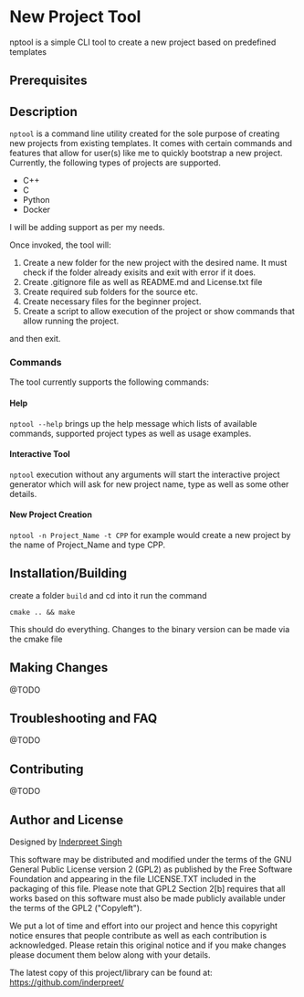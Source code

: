 # New Project Tool

nptool is a simple CLI tool to create a new project based on predefined templates

## Prerequisites

## Description

`nptool` is a command line utility created for the sole purpose of creating new projects from existing templates. It comes with certain commands and features that allow for user(s) like me to quickly bootstrap a new project. Currently, the following types of projects are supported.

 - C++
 - C
 - Python
 - Docker

I will be adding support as per my needs.

Once invoked, the tool will:
1. Create a new folder for the new project with the desired name. It must check if the folder already exisits and exit with error if it does.
2. Create .gitignore file as well as README.md and License.txt file
3. Create required sub folders for the source etc.
4. Create necessary files for the beginner project.
5. Create a script to allow execution of the project or show commands that allow running the project.

and then exit.


### Commands

The tool currently supports the following commands:

#### Help

`nptool --help` brings up the help message which lists of available commands, supported project types as well as usage examples.

#### Interactive Tool

`nptool` execution without any arguments will start the interactive project generator which will ask for new project name, type as well as some other details.

#### New Project Creation

`nptool -n Project_Name -t CPP` for example would create a new project by the name of Project_Name and type CPP. 


## Installation/Building

create a folder `build` and cd into it run the command

`cmake .. && make` 

This should do everything. Changes to the binary version can be made via the cmake file

## Making Changes
@TODO

## Troubleshooting and FAQ
@TODO

## Contributing
@TODO

## Author and License

Designed by [Inderpreet Singh](https://inderpreet.github.io)

This software may be distributed and modified under the terms of the GNU
General Public License version 2 (GPL2) as published by the Free Software
Foundation and appearing in the file LICENSE.TXT included in the packaging of
this file. Please note that GPL2 Section 2[b] requires that all works based
on this software must also be made publicly available under the terms of
the GPL2 ("Copyleft").

We put a lot of time and effort into our project and hence this copyright 
notice ensures that people contribute as well as each contribution is 
acknowledged. Please retain this original notice and if you make changes
please document them below along with your details.

The latest copy of this project/library can be found at: 
https://github.com/inderpreet/
